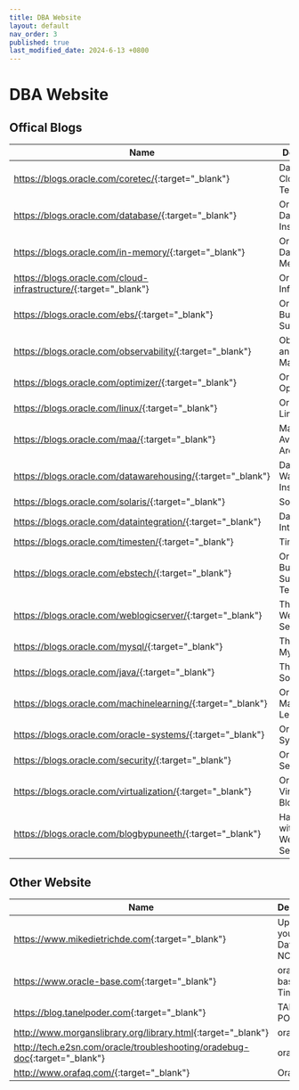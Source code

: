 ```yaml
---
title: DBA Website
layout: default
nav_order: 3
published: true
last_modified_date: 2024-6-13 +0800
---
```


# DBA Website

## Offical Blogs


| Name | Description |
| --------   | -------  |
| <https://blogs.oracle.com/coretec/>{:target="_blank"}     |  Database & Cloud Technology  |
| <https://blogs.oracle.com/database/>{:target="_blank"}  |  Oracle Database Insider  |
| <https://blogs.oracle.com/in-memory/>{:target="_blank"}  |  Oracle Database In-Memory  |
| <https://blogs.oracle.com/cloud-infrastructure/>{:target="_blank"}  |  Oracle Cloud Infrastructure  |
| <https://blogs.oracle.com/ebs/>{:target="_blank"}                                    |  Oracle E-Business Suite Support                 |
| <https://blogs.oracle.com/observability/>{:target="_blank"}                                   |  Observability and Management     |
| <https://blogs.oracle.com/optimizer/>{:target="_blank"}                              |  Oracle Optimizer            |
| <https://blogs.oracle.com/linux/>{:target="_blank"}                                  |  Oracle's Linux Blog       |
| <https://blogs.oracle.com/maa/>{:target="_blank"}                                    |  Maximum Availability Architecture  |
| <https://blogs.oracle.com/datawarehousing/>{:target="_blank"}                        |  Data Warehouse Insider      |
| <https://blogs.oracle.com/solaris/>{:target="_blank"}                                |  Solaris           |
| <https://blogs.oracle.com/dataintegration/>{:target="_blank"}                        |  Data Integration           |
| <https://blogs.oracle.com/timesten/>{:target="_blank"}                               |  TimesTen                 |
| <https://blogs.oracle.com/ebstech/>{:target="_blank"}                                |  Oracle E-Business Suite Technology   |
| <https://blogs.oracle.com/weblogicserver/>{:target="_blank"}  |  The WebLogic Server Blog  |
| <https://blogs.oracle.com/mysql/>{:target="_blank"}  |  The Oracle MySQL Blog |
| <https://blogs.oracle.com/java/>{:target="_blank"}                                   |  The Java Source         |
| <https://blogs.oracle.com/machinelearning/>{:target="_blank"}                        |  Oracle Machine Learning   |
| <https://blogs.oracle.com/oracle-systems/>{:target="_blank"}                         |  Oracle Systems     |
| <https://blogs.oracle.com/security/>{:target="_blank"}                               |  Oracle Security Blog |
| <https://blogs.oracle.com/virtualization/>{:target="_blank"}                         |  Oracle's Virtualization Blog |
| <https://blogs.oracle.com/blogbypuneeth/>{:target="_blank"}   |   Hands-on with Oracle WebLogic Server  |



## Other Website


| Name | Description |
| --------   | -------  |
| <https://www.mikedietrichde.com>{:target="_blank"}                                           | Upgrade your Database - NOW!  |
| <https://www.oracle-base.com>{:target="_blank"}                                    | oracle-base by Tim Hall |
| <https://blog.tanelpoder.com>{:target="_blank"}                                        | TANEL PODER            |
| <http://www.morganslibrary.org/library.html>{:target="_blank"}                         | oradebug |
| <http://tech.e2sn.com/oracle/troubleshooting/oradebug-doc>{:target="_blank"}           | oradebug   |
| <http://www.orafaq.com/>{:target="_blank"}                                             | Oracle FAQ  |

